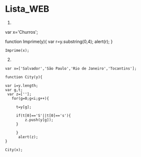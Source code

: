 # Lista_WEB

1.

var x='Churros';


function Imprime(y){
var r=y.substring(0,4);
 alert(r);
       }
    
    Imprime(x);
    
 2.

    var x=['Salvador','São Paulo','Rio de Janeiro','Tocantins'];
    
    function City(y){
     
    var i=y.length;
    var g,t;
     var z=[''];
       for(g=0;g<i;g++){
         
         t=y[g];
         
         if(t[0]=='S'||t[0]=='s'){
             z.push(y[g]);
         }
         
         }
          alert(z);
    }
    
    City(x);
